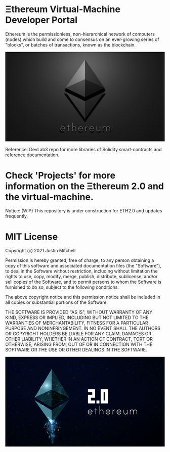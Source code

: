 # Ξthereum Virtual-Machine Developer Portal
Ethereum is the permissionless, non-hierarchical network of computers (nodes) which build and come to consensus on an ever-growing series of "blocks", or batches of transactions, known as the blockchain. 
<p align="center">
  <img src="MTeslaEthereumlogo.png" alt="demo" />
</p>
Reference: DevLab3 repo for more libraries of Solidity smart-contracts and reference documentation.

# Check 'Projects' for more information on the Ξthereum 2.0 and the virtual-machine.
Notice: (WIP) This repository is under construction for ETH2.0 and updates frequently.
  
# MIT License

Copyright (c) 2021 Justin Mitchell

Permission is hereby granted, free of charge, to any person obtaining a copy
of this software and associated documentation files (the "Software"), to deal
in the Software without restriction, including without limitation the rights
to use, copy, modify, merge, publish, distribute, sublicense, and/or sell
copies of the Software, and to permit persons to whom the Software is
furnished to do so, subject to the following conditions:

The above copyright notice and this permission notice shall be included in all
copies or substantial portions of the Software.

THE SOFTWARE IS PROVIDED "AS IS", WITHOUT WARRANTY OF ANY KIND, EXPRESS OR
IMPLIED, INCLUDING BUT NOT LIMITED TO THE WARRANTIES OF MERCHANTABILITY,
FITNESS FOR A PARTICULAR PURPOSE AND NONINFRINGEMENT. IN NO EVENT SHALL THE
AUTHORS OR COPYRIGHT HOLDERS BE LIABLE FOR ANY CLAIM, DAMAGES OR OTHER
LIABILITY, WHETHER IN AN ACTION OF CONTRACT, TORT OR OTHERWISE, ARISING FROM,
OUT OF OR IN CONNECTION WITH THE SOFTWARE OR THE USE OR OTHER DEALINGS IN THE
SOFTWARE.
<p align="center">
  <img src="2021-ethereum2logo-mitchtesla.png" alt="demo" />
</p>
